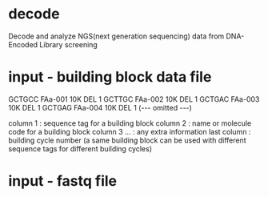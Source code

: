 # decode
Decode and analyze NGS(next generation sequencing) data from DNA-Encoded Library screening 

# input - building block data file
GCTGCC FAa-001 10K DEL 1
GCTTGC FAa-002 10K DEL 1
GCTGAC FAa-003 10K DEL 1
GCTGAG FAa-004 10K DEL 1
(--- omitted ---)

column 1 : sequence tag for a building block
column 2 : name or molecule code for a building block
column 3 ... : any extra information
last column : building cycle number (a same building block can be used with different sequence tags for different building cycles)

# input - fastq file
